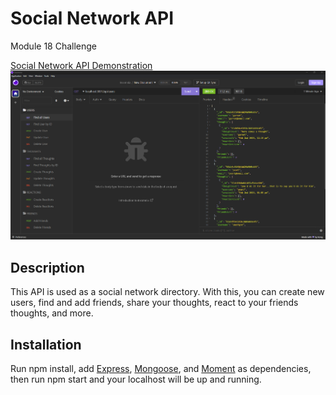# Social Network API
Module 18 Challenge

[Social Network API Demonstration](https://drive.google.com/file/d/1V6boYwXmaUKc6MbCDFlly376WQVBu1YU/view)
![Screenshot of all paths in Insomnia](insomnia_screenshot.png)
## Description
This API is used as a social network directory. With this, you can create new users, find and add friends, share your thoughts, react to your friends thoughts, and more.

## Installation
Run npm install, add [Express](https://www.npmjs.com/package/express), [Mongoose](https://www.npmjs.com/package/mongoose), and [Moment](https://www.npmjs.com/package/moment) as dependencies, then run npm start and your localhost will be up and running.
